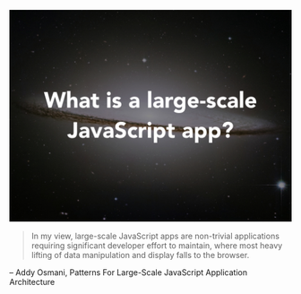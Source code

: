 ![What is a Large Scale Front-End Web App?](../img/what-is-scale.jpg)

> In my view, large-scale JavaScript apps are non-trivial applications requiring
significant developer effort to maintain, where most heavy lifting of data
manipulation and display falls to the browser.

– Addy Osmani, Patterns For Large-Scale JavaScript Application Architecture
